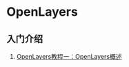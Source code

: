 # OpenLayers

## 入门介绍

1. [OpenLayers教程一：OpenLayers概述](https://zhuanlan.zhihu.com/c_1098918318844612608)
